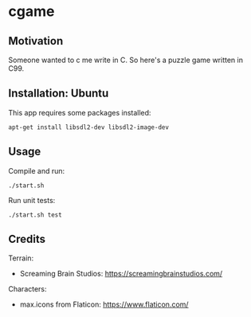 # cgame

## Motivation

Someone wanted to c me write in C. So here's a puzzle game written in C99.

## Installation: Ubuntu

This app requires some packages installed:

    apt-get install libsdl2-dev libsdl2-image-dev

## Usage

Compile and run:

    ./start.sh

Run unit tests:

    ./start.sh test

## Credits

Terrain:
* Screaming Brain Studios: https://screamingbrainstudios.com/

Characters:
* max.icons from Flaticon: https://www.flaticon.com/
